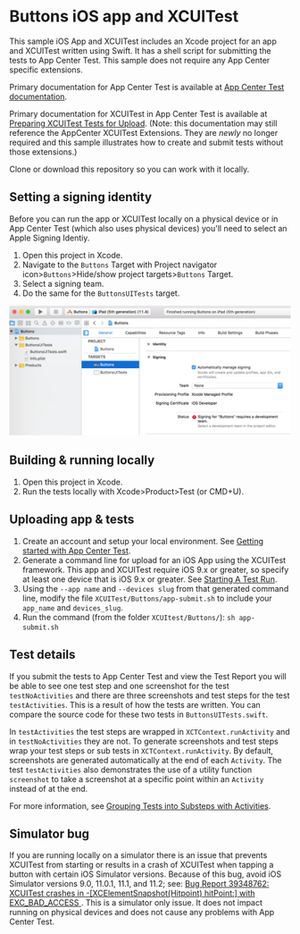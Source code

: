 # Buttons iOS app and XCUITest

This sample iOS App and XCUITest includes an Xcode project for an app and XCUITest written using Swift. It has a shell script for submitting the tests to App Center Test. This sample does not require any App Center specific extensions.

Primary documentation for App Center Test is available at [App Center Test documentation](https://docs.microsoft.com/en-us/appcenter/test-cloud/).

Primary documentation for XCUITest in App Center Test is available at [Preparing XCUITest Tests for Upload](https://docs.microsoft.com/en-us/appcenter/test-cloud/preparing-for-upload/xcuitest).
(Note: this documentation may still reference the AppCenter XCUITest Extensions. They are *newly* no longer required and this sample illustrates how to create and submit tests without those extensions.)

Clone or download this repository so you can work with it locally.

## Setting a signing identity

Before you can run the app or XCUITest locally on a physical device or in App Center Test (which also uses physical devices) you'll need to select an Apple Signing Identiy.

1. Open this project in Xcode.  
2. Navigate to the `Buttons` Target with Project navigator icon>`Buttons`>Hide/show project targets>`Buttons` Target.  
3. Select a signing team.  
4. Do the same for the `ButtonsUITests` target.  

![Project Targets](images/ButtonsTarget.png)

## Building & running locally

1. Open this project in Xcode.  
2. Run the tests locally with Xcode>Product>Test (or CMD+U).  

## Uploading app & tests

1. Create an account and setup your local environment. See [Getting started with App Center Test](https://docs.microsoft.com/en-us/appcenter/test-cloud/getting-started).  
2. Generate a command line for upload for an iOS App using the XCUITest framework. This app and XCUITest require iOS 9.x or greater, so specify at least one device that is iOS 9.x or greater.
See [Starting A Test Run](https://docs.microsoft.com/en-us/appcenter/test-cloud/starting-a-test-run).  
3. Using the `--app name` and `--devices slug` from that generated command line, modify the file `XCUITest/Buttons/app-submit.sh` to include your `app_name` and `devices_slug`.  
4. Run the command (from the folder `XCUItest/Buttons/`): `sh app-submit.sh`  

## Test details

If you submit the tests to App Center Test and view the Test Report you will be able to see one test step and one screenshot for the test `testNoActivities` and there are three screenshots and test steps for the test `testActivities`. This is a result of how the tests are written. You can compare the source code for these two tests in `ButtonsUITests.swift`.

In `testActivities` the test steps are wrapped in `XCTContext.runActivity` and in `testNoActivities` they are not. To generate screenshots and test steps wrap your test steps or sub tests in `XCTContext.runActivity`. By default, screenshots are generated automatically at the end of each `Activity`. The test `testActivities` also demonstrates the use of a utility function `screenshot` to take a screenshot at a specific point within an `Activity` instead of at the end.

For more information, see [Grouping Tests into Substeps with Activities](https://developer.apple.com/documentation/xctest/activities_and_attachments/grouping_tests_into_substeps_with_activities).

## Simulator bug

If you are running locally on a simulator there is an issue that prevents XCUITest from starting or results in a crash of XCUITest when tapping a button with certain iOS Simulator versions. Because of this bug, avoid iOS Simulator versions 9.0, 11.0.1, 11.1, and 11.2; see: [Bug Report 39348762: XCUITest crashes in -[XCElementSnapshot(Hitpoint) hitPoint:] with EXC_BAD_ACCESS ](https://github.com/lionheart/openradar-mirror/issues/19677). This is a simulator only issue. It does not impact running on physical devices and does not cause any problems with App Center Test.  
